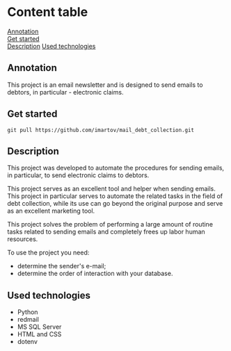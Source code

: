 # Content table

[Annotation](#annotation)  
[Get started](#get_started)  
[Description](#description)
[Used technologies](#used_technologies)


## <a name='annotation'>Annotation</a>

This project is an email newsletter and is designed to send emails to debtors, in particular - electronic claims.

## <a name='get_started'>Get started</a>

```
git pull https://github.com/imartov/mail_debt_collection.git
```

## <a name='description'>Description</a>

This project was developed to automate the procedures for sending emails, in particular, to send electronic claims to debtors.

This project serves as an excellent tool and helper when sending emails. This project in particular serves to automate the related tasks in the field of debt collection, while its use can go beyond the original purpose and serve as an excellent marketing tool.

This project solves the problem of performing a large amount of routine tasks related to sending emails and completely frees up labor human resources.

To use the project you need:
- determine the sender's e-mail;
- determine the order of interaction with your database.

## <a name='used_technologies'>Used technologies</a>

- Python
- redmail
- MS SQL Server
- HTML and CSS
- dotenv